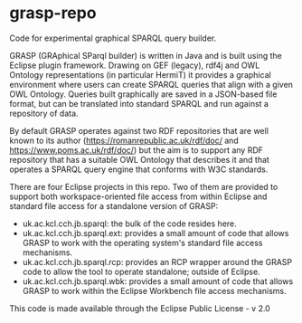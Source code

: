 # grasp-repo
Code for experimental graphical SPARQL query builder.

GRASP (GRAphical SParql builder) is written in Java and is built using the Eclipse plugin framework.  Drawing on GEF (legacy), rdf4j and OWL Ontology representations
(in particular HermiT) it provides a graphical environment where users can create SPARQL queries that align with a given OWL Ontology.  Queries built graphically
are saved in a JSON-based file format, but can be translated into standard SPARQL and run against a repository of data.

By default GRASP operates against two RDF repositories that are well known to its author (https://romanrepublic.ac.uk/rdf/doc/ and https://www.poms.ac.uk/rdf/doc/) but the aim is to support any RDF repository that has a suitable OWL Ontology that describes it and that operates a SPARQL query engine that
conforms with W3C standards.

There are four Eclipse projects in this repo.  Two of them are provided to support both workspace-oriented file access from within Eclipse and standard file
access for a standalone version of GRASP:

* uk.ac.kcl.cch.jb.sparql: the bulk of the code resides here.
* uk.ac.kcl.cch.jb.sparql.ext: provides a small amount of code that allows GRASP to work with the operating system's standard file access mechanisms.
* uk.ac.kcl.cch.jb.sparql.rcp: provides an RCP wrapper around the GRASP code to allow the tool to operate standalone; outside of Eclipse.
* uk.ac.kcl.cch.jb.sparql.wbk: provides a small amount of code that allows GRASP to work within the Eclipse Workbench file access mechanisms.

This code is made available through the Eclipse Public License - v 2.0
